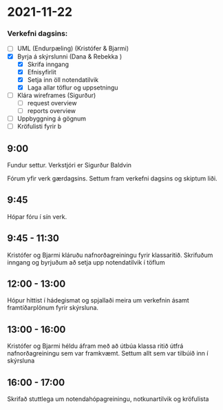 # 2021-11-22

### Verkefni dagsins:
- [ ] UML (Endurpæling) (Kristófer & Bjarmi)
- [x] Byrja á skýrslunni (Dana & Rebekka )
  - [x] Skrifa inngang
  - [x] Efnisyfirlit
  - [x] Setja inn öll notendatilvik
  - [x] Laga allar töflur og uppsetningu
- [ ] Klára wireframes (Sigurður)
  - [ ] request overview
  - [ ] reports overview
- [ ] Uppbyggning á gögnum
- [ ] Kröfulisti fyrir b

## 9:00
Fundur settur. Verkstjóri er Sigurður Baldvin

Fórum yfir verk gærdagsins. Settum fram verkefni dagsins og skiptum liði.

## 9:45
Hópar fóru í sín verk.

## 9:45 - 11:30
Kristófer og Bjarmi kláruðu nafnorðagreiningu fyrir klassaritið.
Skrifuðum inngang og byrjuðum að setja upp notendatilvik í töflum

## 12:00 - 13:00
Hópur hittist í hádegismat og spjallaði meira um verkefnin ásamt framtíðarplönum fyrir skýrsluna. 

## 13:00 - 16:00
Kristófer og Bjarmi héldu áfram með að útbúa klassa ritið útfrá nafnorðagreiningu sem var framkvæmt.
Settum allt sem var tilbúið inn í skýrsluna

## 16:00 - 17:00
Skrifað stuttlega um notendahópagreiningu, notkunartilvik og kröfulista
